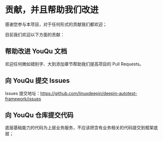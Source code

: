 # 贡献，并且帮助我们改进

感谢您参与本项目，对于任何形式的贡献我们都欢迎；

目前我们欢迎以下方面的贡献：

## 帮助改进 YouQu 文档

欢迎任何微如错别字、大到添加章节帮助我们提高项目的 Pull Requests。

## 向 YouQu 提交 Issues

Issues 提交地址：https://github.com/linuxdeepin/deepin-autotest-framework/issues

## 向 YouQu 仓库提交代码

底层基础能力的代码为上层业务服务，不应该把含有业务相关的代码提交到框架底层；
